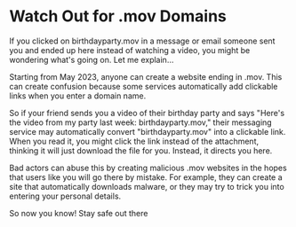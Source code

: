 # Watch Out for .mov Domains

If you clicked on birthdayparty.mov in a message or email someone sent you and ended up here instead of watching a video, you might be wondering what's going on. Let me explain…

Starting from May 2023, anyone can create a website ending in .mov. This can create confusion because some services automatically add clickable links when you enter a domain name. 

So if your friend sends you a video of their birthday party and says "Here's the video from my party last week: birthdayparty.mov," their messaging service may automatically convert "birthdayparty.mov" into a clickable link. When you read it, you might click the link instead of the attachment, thinking it will just download the file for you. Instead, it directs you here.

Bad actors can abuse this by creating malicious .mov websites in the hopes that users like you will go there by mistake. For example, they can create a site that automatically downloads malware, or they may try to trick you into entering your personal details.

So now you know! Stay safe out there 
